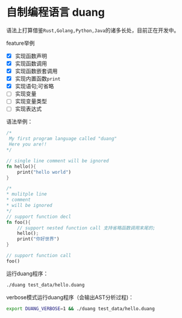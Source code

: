 # 自制编程语言 duang

语法上打算借鉴`Rust,Golang,Python,Java`的诸多长处，目前正在开发中。

feature举例

- [x] 实现函数声明
- [x] 实现函数调用
- [x] 实现函数嵌套调用
- [x] 实现内置函数`print`
- [x] 实现语句;可省略
- [ ] 实现变量
- [ ] 实现变量类型
- [ ] 实现表达式

语法举例：
```rust
/*
 My first program language called "duang"
 Here you are!!
*/

// single line comment will be ignored
fn hello(){
    print("hello world")
}

/*
* mulitple line
* comment
* will be ignored
*/
// support function decl
fn foo(){
    // support nested function call 支持省略函数调用末尾的;
    hello();
    print("你好世界")
}

// support function call
foo()
```

运行duang程序：
```bash
./duang test_data/hello.duang
```
verbose模式运行duang程序（会输出AST分析过程)：
```bash
export DUANG_VERBOSE=1 && ./duang test_data/hello.duang
```